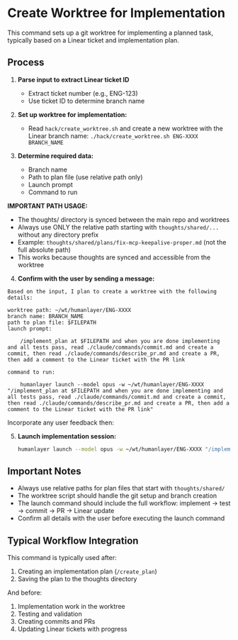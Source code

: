 # Create Worktree for Implementation

This command sets up a git worktree for implementing a planned task, typically based on a Linear ticket and implementation plan.

## Process

1. **Parse input to extract Linear ticket ID**
   - Extract ticket number (e.g., ENG-123)
   - Use ticket ID to determine branch name

2. **Set up worktree for implementation:**
   - Read `hack/create_worktree.sh` and create a new worktree with the Linear branch name: `./hack/create_worktree.sh ENG-XXXX BRANCH_NAME`

3. **Determine required data:**
   - Branch name
   - Path to plan file (use relative path only)
   - Launch prompt
   - Command to run

**IMPORTANT PATH USAGE:**
- The thoughts/ directory is synced between the main repo and worktrees
- Always use ONLY the relative path starting with `thoughts/shared/...` without any directory prefix
- Example: `thoughts/shared/plans/fix-mcp-keepalive-proper.md` (not the full absolute path)
- This works because thoughts are synced and accessible from the worktree

4. **Confirm with the user by sending a message:**

```
Based on the input, I plan to create a worktree with the following details:

worktree path: ~/wt/humanlayer/ENG-XXXX
branch name: BRANCH_NAME
path to plan file: $FILEPATH
launch prompt:

    /implement_plan at $FILEPATH and when you are done implementing and all tests pass, read ./claude/commands/commit.md and create a commit, then read ./claude/commands/describe_pr.md and create a PR, then add a comment to the Linear ticket with the PR link

command to run:

    humanlayer launch --model opus -w ~/wt/humanlayer/ENG-XXXX "/implement_plan at $FILEPATH and when you are done implementing and all tests pass, read ./claude/commands/commit.md and create a commit, then read ./claude/commands/describe_pr.md and create a PR, then add a comment to the Linear ticket with the PR link"
```

Incorporate any user feedback then:

5. **Launch implementation session:**
   ```bash
   humanlayer launch --model opus -w ~/wt/humanlayer/ENG-XXXX "/implement_plan at $FILEPATH and when you are done implementing and all tests pass, read ./claude/commands/commit.md and create a commit, then read ./claude/commands/describe_pr.md and create a PR, then add a comment to the Linear ticket with the PR link"
   ```

## Important Notes

- Always use relative paths for plan files that start with `thoughts/shared/`
- The worktree script should handle the git setup and branch creation
- The launch command should include the full workflow: implement → test → commit → PR → Linear update
- Confirm all details with the user before executing the launch command

## Typical Workflow Integration

This command is typically used after:
1. Creating an implementation plan (`/create_plan`)
2. Saving the plan to the thoughts directory

And before:
1. Implementation work in the worktree
2. Testing and validation
3. Creating commits and PRs
4. Updating Linear tickets with progress